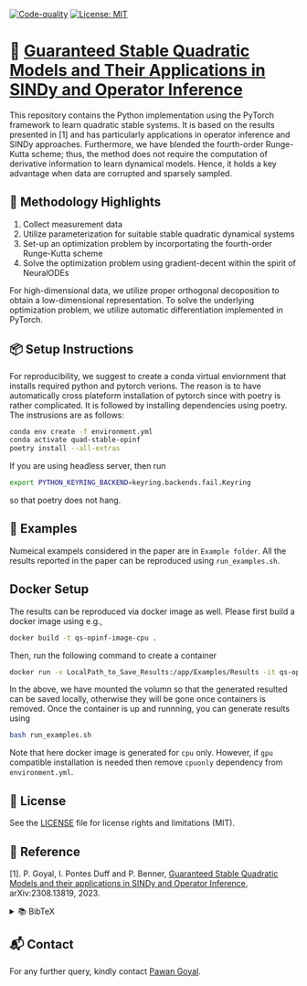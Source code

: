 
[![Code-quality](https://github.com/goyalpike/quadratic-stable-opinf/actions/workflows/pre-commit.yml/badge.svg)](https://github.com/goyalpike/quadratic-stable-opinf/actions/workflows/pre-commit.yml) [![License: MIT](https://img.shields.io/badge/License-MIT-green.svg)](https://opensource.org/licenses/MIT)


# 🎯 **[Guaranteed Stable Quadratic Models and Their Applications in SINDy and Operator Inference](https://arxiv.org/abs/2308.13819)**

This repository contains the Python implementation using the PyTorch framework to learn quadratic stable systems. It is based on the results presented in [1] and has particularly applications in operator inference and SINDy approaches. Furthermore, we have blended the fourth-order Runge-Kutta scheme; thus, the method does not require the computation of derivative information to learn dynamical models. Hence, it holds a key advantage when data are corrupted and sparsely sampled. 

## 🌟 **Methodology Highlights**

1. Collect measurement data  
2. Utilize parameterization for suitable stable quadratic dynamical systems
3. Set-up an optimization problem by incorportating the fourth-order Runge-Kutta scheme
4. Solve the optimization problem using gradient-decent within the spirit of NeuralODEs 
 	
For high-dimensional data, we utilize proper orthogonal decoposition to obtain a low-dimensional representation. To solve the underlying optimization problem, we utilize automatic differentiation implemented in PyTorch. 


## 📦 **Setup Instructions**
For reproducibility, we suggest to create a conda virtual enviornment that installs required python and pytorch verions. The reason is to have automatically cross plateform installation of pytorch since with poetry is rather complicated. It is followed by installing dependencies using poetry. The instrusions are as follows:

```bash
conda env create -f environment.yml
conda activate quad-stable-opinf
poetry install --all-extras
```

If you are using headless server, then run 

```bash
export PYTHON_KEYRING_BACKEND=keyring.backends.fail.Keyring
```

so that poetry does not hang. 


## 📁 **Examples**
 Numeical exampels considered in the paper are in `Example folder`. All the results reported in the paper can be reproduced using `run_examples.sh`. 

## Docker Setup
The results can be reproduced via docker image as well. Please first build a docker image using e.g.,
```bash
docker build -t qs-opinf-image-cpu .
```
Then, run the following command to create a container 
```bash
docker run -v LocalPath_to_Save_Results:/app/Examples/Results -it qs-opinf-image-cpu
```
In the above, we have mounted the volumn so that the generated resulted can be saved locally, otherwise they will be gone once containers is removed. Once the container is up and runnning, you can generate results using 
```bash
bash run_examples.sh
```

Note that here docker image is generated for `cpu` only. However, if `gpu` compatible installation is needed then remove `cpuonly` dependency from `environment.yml`.

## 📜 **License**
See the [LICENSE](LICENSE) file for license rights and limitations (MIT).



## 📖 **Reference**
[1]. P. Goyal, I. Pontes Duff and P. Benner, [Guaranteed Stable Quadratic Models and their applications in SINDy and Operator Inference](https://arxiv.org/abs/2308.13819), arXiv:2308.13819, 2023.
<details><summary>📚 BibTeX</summary><pre>
@TechReport{morGoyPB23,
  author =       {Goyal, P., Pontes Duff, I., and Benner, P.},
  title =        {Guaranteed Stable Quadratic Models and their applications in SINDy and Operator Inference},
  institution =  {arXiv},
  year =         2023,
  type =         {e-print},
  number =       {2308.13819},
  url =          {https://arxiv.org/abs/2308.13819},
}
</pre></details>

## 📬 **Contact**
For any further query, kindly contact [Pawan Goyal](mailto:goyalp@mpi-magdeburg.mpg.de). 
